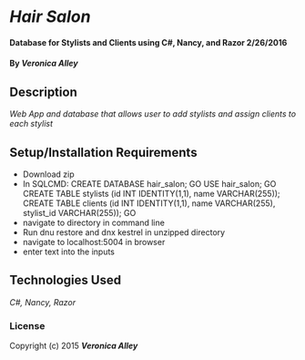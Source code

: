 # _Hair Salon_

#### Database for Stylists and Clients using C#, Nancy, and Razor 2/26/2016

#### By _**Veronica Alley**_

## Description

_Web App and database that allows user to add stylists and assign clients to each stylist_

## Setup/Installation Requirements

* Download zip
* In SQLCMD:
CREATE DATABASE hair_salon;
GO
USE hair_salon;
GO
CREATE TABLE stylists (id INT IDENTITY(1,1), name VARCHAR(255));
CREATE TABLE clients (id INT IDENTITY(1,1), name VARCHAR(255), stylist_id VARCHAR(255));
GO
* navigate to directory in command line
* Run dnu restore and dnx kestrel in unzipped directory
* navigate to localhost:5004 in browser
* enter text into the inputs

## Technologies Used

_C#, Nancy, Razor_

### License

Copyright (c) 2015 **_Veronica Alley_**
